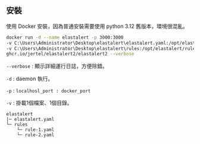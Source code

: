 ## 安裝

使用 Docker 安裝，因為普通安裝需要使用 python 3.12 舊版本，環境很混亂。

```sh
docker run -d --name elastalert -p 3000:3000 
-v C:\Users\Administrator\Desktop\elastalert\elastalert.yaml:/opt/elastalert/config.yaml 
-v C:\Users\Administrator\Desktop\elastalert\rules:/opt/elastalert/rules 
ghcr.io/jertel/elastalert2/elastalert2 --verbose
```

`--verbose` : 顯示詳細運行日誌，方便除錯。

`-d` : daemon 執行。

`-p` : `localhosl_port : docker_port`

`-v` : 掛載1個檔案、1個目錄。

```
elastalert
|─ elastalert.yaml
└─ rules
    └─ rule-1.yaml
    └─ rule-2.yaml
```

<br/>

<br/>